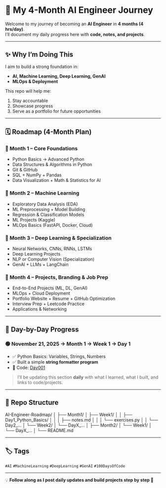 # 🚀 My 4-Month AI Engineer Journey  

Welcome to my journey of becoming an **AI Engineer** in **4 months (4 hrs/day)**.  
I’ll document my daily progress here with **code, notes, and projects**.  

---

## ✨ Why I’m Doing This
I aim to build a strong foundation in:  
- **AI, Machine Learning, Deep Learning, GenAI**  
- **MLOps & Deployment**  

This repo will help me:  
1. Stay accountable  
2. Showcase progress  
3. Serve as a portfolio for future opportunities  

---

## 🗓️ Roadmap (4-Month Plan)  

### 📍 Month 1 – Core Foundations
- Python Basics → Advanced Python  
- Data Structures & Algorithms in Python  
- Git & GitHub  
- SQL + NumPy + Pandas  
- Data Visualization + Math & Statistics for AI  

### 📍 Month 2 – Machine Learning
- Exploratory Data Analysis (EDA)  
- ML Preprocessing + Model Building  
- Regression & Classification Models  
- ML Projects (Kaggle)  
- MLOps Basics (FastAPI, Docker, Cloud)  

### 📍 Month 3 – Deep Learning & Specialization
- Neural Networks, CNNs, RNNs, LSTMs  
- Deep Learning Projects  
- NLP or Computer Vision (Specialization)  
- GenAI + LLMs + LangChain  

### 📍 Month 4 – Projects, Branding & Job Prep
- End-to-End Projects (ML, DL, GenAI)  
- MLOps + Cloud Deployment  
- Portfolio Website + Resume + GitHub Optimization  
- Interview Prep + Leetcode Practice  
- Applications & Networking  

---

## 📅 Day-by-Day Progress  

### 🟢 November 21, 2025 → Month 1 → Week 1 → Day 1
- ✅ Python Basics: Variables, Strings, Numbers
- ✅ Built a simple **string formatter program**
- 📂 Code: [Day001](./Month1_CoreFoundations/Week1_Python/Day001) 

> I’ll be updating this section **daily** with what I learned, what I built, and links to code/projects.  

---

## 📂 Repo Structure  

AI-Engineer-Roadmap/
│
├── Month1/
│ ├── Week1/
│ │ ├── Day1_Python_Basics/
│ │ │ ├── notes.md
│ │ │ └── exercises.py
│ │ └── Day2_...
│ └── Week2/
│ └── DayX_...
│
├── Month2/
│ └── Week1/
│ └── DayX_...
│
└── README.md


---

## 🏷️ Tags  
`#AI` `#MachineLearning` `#DeepLearning` `#GenAI` `#100DaysOfCode`  

---

💡 **Follow along as I post daily updates and build projects step by step 🚀**
